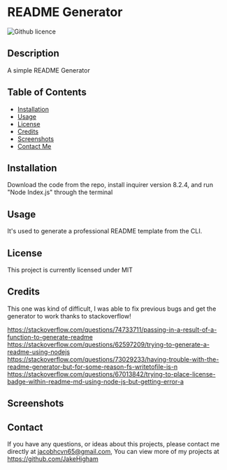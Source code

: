# README Generator
  ![Github licence](http://img.shields.io/badge/license-MIT-blue.svg)

  
  ## Description 
  A simple README Generator

  ## Table of Contents
  * [Installation](#installation)
  * [Usage](#usage)
  * [License](#license)
  * [Credits](#credits)
  * [Screenshots](#screenshots)
  * [Contact Me](#contact)
  
  ## Installation 
  Download the code from the repo, install inquirer version 8.2.4, and run "Node Index.js" through the terminal

  ## Usage 
  It's used to generate a professional README template from the CLI.

  ## License 
  This project is currently licensed under MIT

  ## Credits 
  This one was kind of difficult, I was able to fix previous bugs and get the generator to work thanks to stackoverflow!
  
  https://stackoverflow.com/questions/74733711/passing-in-a-result-of-a-function-to-generate-readme
  https://stackoverflow.com/questions/62597209/trying-to-generate-a-readme-using-nodejs
  https://stackoverflow.com/questions/73029233/having-trouble-with-the-readme-generator-but-for-some-reason-fs-writetofile-is-n
  https://stackoverflow.com/questions/67013842/trying-to-place-license-badge-within-readme-md-using-node-js-but-getting-error-a

 ## Screenshots


 

  ## Contact
  If you have any questions, or ideas about this projects, please contact me directly at jacobhcvn65@gmail.com, You can view more of my projects at https://github.com/JakeHigham
